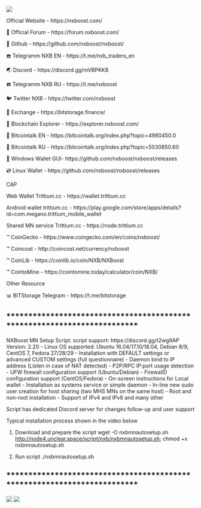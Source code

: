 
<img src="https://forum.nxboost.com/download/nxb_header.png">

<p>Official Website  -  https://nxboost.com/</p>
<p>💬 Official Forum - https://forum.nxboost.com/</p>
<p>💬 Github  - https://github.com/nxboost/nxboost/</p>
<p>☎️ Telegramm NXB EN - https://t.me/nxb_traders_en</p>
<p>🌏 Discord - https://discord.gg/mVBPKK8</p>
<p>☎️ Telegramm NXB RU - https://t.me/nxboost</p>
<p>🐦 Twitter NXB - https://twitter.com/nxboost</p>
<p>💱 Exchange - https://bitstorage.finance/</p>
<p>📑 Blockchain Explorer - https://explorer.nxboost.com/</p>
<p>💬 Bitcointalk EN - https://bitcointalk.org/index.php?topic=4980450.0</p>
<p>💬 Bitcointalk RU - https://bitcointalk.org/index.php?topic=5030850.60</p>
<p>📀 Windows Wallet  GUI- https://github.com/nxboost/nxboost/releases</p>
<p>💿 Linux Wallet - https://github.com/nxboost/nxboost/releases</p>
<p>CAP</p>
<p>Web Wallet Trittium.cc -  https://wallet.trittium.cc</p>
<p>Android wallet trittium.cc - https://play.google.com/store/apps/details?id=com.megano.trittium_mobile_wallet</p>
<p>Shared MN service Trittium.cc - https://node.trittium.cc</p>
<p>™ CoinGecko - https://www.coingecko.com/en/coins/nxboost/</p>
<p>™ Coincost  - http://coincost.net/currency/nxboost</p>
<p>™ CoinLib   - https://coinlib.io/coin/NXB/NXBoost</p>
<p>™ CointoMine - https://cointomine.today/calculator/coin/NXB/</p>
<p>Other Resource</p>
<p>📊 BITStorage Telegram - https://t.me/bitstorage</p>
<h2>************************************************************************</h2>
NXBoost MN  Setup Script. script support: https://discord.gg/t2wg9AP
Version: 2.20
- Linux OS supported: Ubuntu 16.04/17.10/18.04, Debian 8/9, CentOS 7, Fedora 27/28/29
- Installation with DEFAULT settings or advanced CUSTOM settings (full questionnaire)
- Daemon bind to IP address (Listen in case of NAT detected)
- P2P/RPC IP:port usage detection
- UFW firewall configuration support (Ubuntu/Debian)
- FirewallD configuration support (CentOS/Fedora)
- On-screen instructions for Local wallet
- Installation as systems service or simple daemon
- In-line new sudo user creation for host sharing (two MHS MNs on the same host)
- Root and non-root installation
- Support of IPv4 and IPv6
and many other

Script has dedicated Discord server for changes follow-up and user support

Typical installation process shown in the video below

1. Download and prepare the script
wget -O nxbmnautosetup.sh http://node4.unclear.space/script/nxb/nxbmnautosetup.sh; chmod +x nxbmnautosetup.sh

2. Run script
./nxbmnautosetup.sh
<h2>************************************************************************</h2>
<a href="https://explorer.nxboost.com"><img src="https://forum.nxboost.com/download/technical.png"></a>
<img src="https://forum.nxboost.com/download/reward.png">
